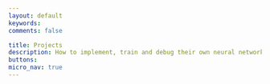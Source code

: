 ```yaml
---
layout: default
keywords:
comments: false

title: Projects
description: How to implement, train and debug their own neural networks and gain a detailed understanding of cutting-edge research in computer vision. Training a multi-million parameter convolutional neural network and applying it on the largest image classification dataset (ImageNet). Focus on how to set up the problem of image recognition, the learning algorithms (e.g. backpropagation), practical engineering tricks for training and fine-tuning the networks.
buttons:
micro_nav: true
---
```

